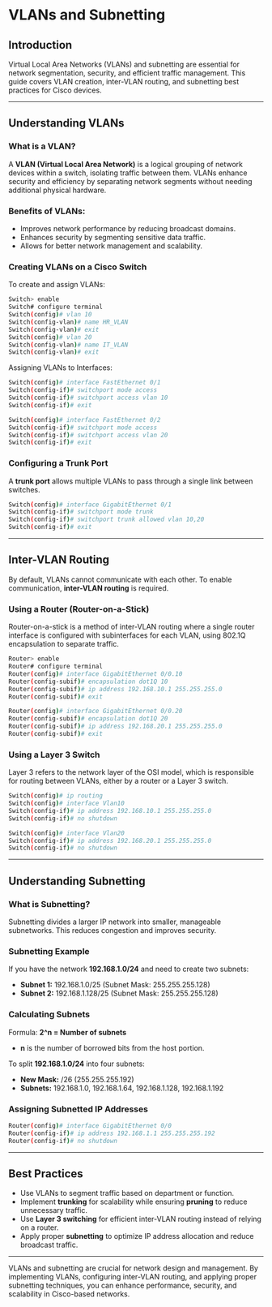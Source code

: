 # VLANs and Subnetting

## Introduction

Virtual Local Area Networks (VLANs) and subnetting are essential for network segmentation, security, and efficient traffic management. This guide covers VLAN creation, inter-VLAN routing, and subnetting best practices for Cisco devices.

---

## Understanding VLANs

### What is a VLAN?

A **VLAN (Virtual Local Area Network)** is a logical grouping of network devices within a switch, isolating traffic between them. VLANs enhance security and efficiency by separating network segments without needing additional physical hardware.

### Benefits of VLANs:

- Improves network performance by reducing broadcast domains.
- Enhances security by segmenting sensitive data traffic.
- Allows for better network management and scalability.

### Creating VLANs on a Cisco Switch

To create and assign VLANs:
```bash
Switch> enable
Switch# configure terminal
Switch(config)# vlan 10
Switch(config-vlan)# name HR_VLAN
Switch(config-vlan)# exit
Switch(config)# vlan 20
Switch(config-vlan)# name IT_VLAN
Switch(config-vlan)# exit
```

Assigning VLANs to Interfaces:
```bash
Switch(config)# interface FastEthernet 0/1
Switch(config-if)# switchport mode access
Switch(config-if)# switchport access vlan 10
Switch(config-if)# exit

Switch(config)# interface FastEthernet 0/2
Switch(config-if)# switchport mode access
Switch(config-if)# switchport access vlan 20
Switch(config-if)# exit
```

### Configuring a Trunk Port

A **trunk port** allows multiple VLANs to pass through a single link between switches.
```bash
Switch(config)# interface GigabitEthernet 0/1
Switch(config-if)# switchport mode trunk
Switch(config-if)# switchport trunk allowed vlan 10,20
Switch(config-if)# exit
```

---

## Inter-VLAN Routing

By default, VLANs cannot communicate with each other. To enable communication, **inter-VLAN routing** is required.

### Using a Router (Router-on-a-Stick)

Router-on-a-stick is a method of inter-VLAN routing where a single router interface is configured with subinterfaces for each VLAN, using 802.1Q encapsulation to separate traffic.

```bash
Router> enable
Router# configure terminal
Router(config)# interface GigabitEthernet 0/0.10
Router(config-subif)# encapsulation dot1Q 10
Router(config-subif)# ip address 192.168.10.1 255.255.255.0
Router(config-subif)# exit

Router(config)# interface GigabitEthernet 0/0.20
Router(config-subif)# encapsulation dot1Q 20
Router(config-subif)# ip address 192.168.20.1 255.255.255.0
Router(config-subif)# exit
```

### Using a Layer 3 Switch

Layer 3 refers to the network layer of the OSI model, which is responsible for routing between VLANs, either by a router or a Layer 3 switch.

```bash
Switch(config)# ip routing
Switch(config)# interface Vlan10
Switch(config-if)# ip address 192.168.10.1 255.255.255.0
Switch(config-if)# no shutdown

Switch(config)# interface Vlan20
Switch(config-if)# ip address 192.168.20.1 255.255.255.0
Switch(config-if)# no shutdown
```

---

## Understanding Subnetting

### What is Subnetting?

Subnetting divides a larger IP network into smaller, manageable subnetworks. This reduces congestion and improves security.

### Subnetting Example

If you have the network **192.168.1.0/24** and need to create two subnets:

- **Subnet 1:** 192.168.1.0/25 (Subnet Mask: 255.255.255.128)
- **Subnet 2:** 192.168.1.128/25 (Subnet Mask: 255.255.255.128)

### Calculating Subnets

Formula: **2^n = Number of subnets**

- **n** is the number of borrowed bits from the host portion.

To split **192.168.1.0/24** into four subnets:

- **New Mask:** /26 (255.255.255.192)
- **Subnets:** 192.168.1.0, 192.168.1.64, 192.168.1.128, 192.168.1.192

### Assigning Subnetted IP Addresses

```bash
Router(config)# interface GigabitEthernet 0/0
Router(config-if)# ip address 192.168.1.1 255.255.255.192
Router(config-if)# no shutdown
```

---

## Best Practices

- Use VLANs to segment traffic based on department or function.
- Implement **trunking** for scalability while ensuring **pruning** to reduce unnecessary traffic.
- Use **Layer 3 switching** for efficient inter-VLAN routing instead of relying on a router.
- Apply proper **subnetting** to optimize IP address allocation and reduce broadcast traffic.

---


VLANs and subnetting are crucial for network design and management. By implementing VLANs, configuring inter-VLAN routing, and applying proper subnetting techniques, you can enhance performance, security, and scalability in Cisco-based networks.

